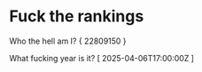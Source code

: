 # Fuck the rankings

Who the hell am I?
{ 22809150 }

What fucking year is it?
[ 2025-04-06T17:00:00Z ]
